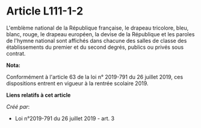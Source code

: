 # Article L111-1-2

L'emblème national de la République française, le drapeau tricolore, bleu, blanc, rouge, le drapeau européen, la devise de la
République et les paroles de l'hymne national sont affichés dans chacune des salles de classe des établissements du premier
et du second degrés, publics ou privés sous contrat.

**Nota:**

Conformément à l'article 63 de la loi n° 2019-791 du 26 juillet 2019, ces dispositions entrent en vigueur à la rentrée
scolaire 2019.

**Liens relatifs à cet article**

_Créé par_:

  - Loi n°2019-791 du 26 juillet 2019 - art. 3
